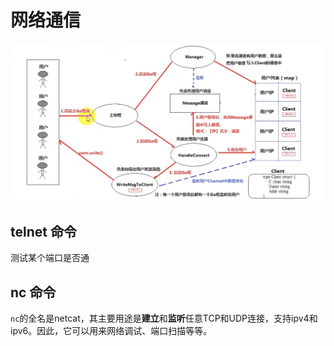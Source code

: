 # 网络通信







![image-20191121151258421](./img/image-20191121151258421.png)











## telnet 命令

测试某个端口是否通



## nc 命令

`nc`的全名是netcat，其主要用途是**建立**和**监听**任意TCP和UDP连接，支持ipv4和ipv6。因此，它可以用来网络调试、端口扫描等等。

